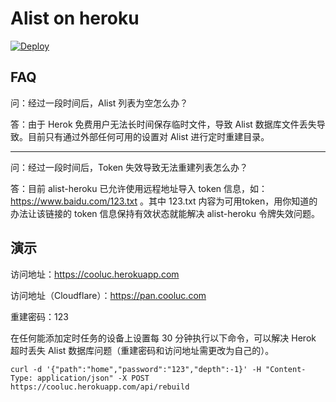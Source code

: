 # Alist on heroku

[![Deploy](https://www.herokucdn.com/deploy/button.png)](https://heroku.com/deploy)

## FAQ
问：经过一段时间后，Alist 列表为空怎么办？

答：由于 Herok 免费用户无法长时间保存临时文件，导致 Alist 数据库文件丢失导致。目前只有通过外部任何可用的设置对 Alist 进行定时重建目录。

---
问：经过一段时间后，Token 失效导致无法重建列表怎么办？

答：目前 alist-heroku 已允许使用远程地址导入 token 信息，如：https://www.baidu.com/123.txt 。其中 123.txt 内容为可用token，用你知道的办法让该链接的 token 信息保持有效状态就能解决 alist-heroku 令牌失效问题。

## 演示
访问地址：https://cooluc.herokuapp.com

访问地址（Cloudflare）：https://pan.cooluc.com

重建密码：123

在任何能添加定时任务的设备上设置每 30 分钟执行以下命令，可以解决 Herok 超时丢失 Alist 数据库问题（重建密码和访问地址需更改为自己的）。

```curl -d '{"path":"home","password":"123","depth":-1}' -H "Content-Type: application/json" -X POST https://cooluc.herokuapp.com/api/rebuild```
